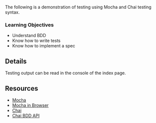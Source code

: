 
The following is a demonstration of testing using Mocha and Chai testing syntax.

### Learning Objectives

* Understand BDD
* Know how to write tests
* Know how to implement a spec

## Details

Testing output can be read in the console of the index page.


## Resources

* [Mocha](http://mochajs.org/)
* [Mocha in Browser](http://mochajs.org/#browser-support)
* [Chai](http://chaijs.com/)
* [Chai BDD API](http://chaijs.com/api/bdd/)
